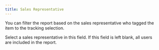 ```yaml
---
title: Sales Representative
---
```



You can filter the report based on the sales representative who tagged  the item to the tracking selection.


Select a sales representative in this field. If this field is left blank,  all users are included in the report.
